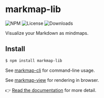 # markmap-lib

![NPM](https://img.shields.io/npm/v/markmap-lib.svg)
![License](https://img.shields.io/npm/l/markmap-lib.svg)
![Downloads](https://img.shields.io/npm/dt/markmap-lib.svg)

Visualize your Markdown as mindmaps.

## Install

```sh
$ npm install markmap-lib
```

See [markmap-cli](https://github.com/markmap/markmap/tree/master/packages/markmap-cli) for command-line usage.

See [markmap-view](https://github.com/markmap/markmap/tree/master/packages/markmap-view) for rendering in browser.

👉 [Read the documentation](https://markmap.js.org/docs) for more detail.
